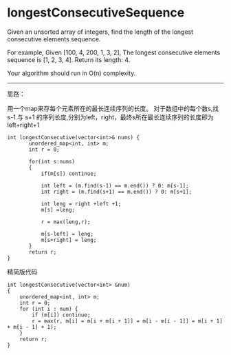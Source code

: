
# longestConsecutiveSequence

Given an unsorted array of integers, find the length of the longest consecutive elements sequence.

For example,
Given [100, 4, 200, 1, 3, 2],
The longest consecutive elements sequence is [1, 2, 3, 4]. Return its length: 4.

Your algorithm should run in O(n) complexity.


---
思路：

用一个map来存每个元素所在的最长连续序列的长度。
对于数组中的每个数s,找 s-1 与 s+1 的序列长度,分别为left，right，最终s所在最长连续序列的长度即为left+right+1


 ```
 int longestConsecutive(vector<int>& nums) {
        unordered_map<int, int> m;
        int r = 0;
        
        for(int s:nums)
        {
            if(m[s]) continue;
            
            int left = (m.find(s-1) == m.end()) ? 0: m[s-1];
            int right = (m.find(s+1) == m.end()) ? 0: m[s+1];
            
            int leng = right +left +1;
            m[s] =leng;
            
            r = max(leng,r);
            
            m[s-left] = leng;
            m[s+right] = leng;
        }
        return r;
}
```

精简版代码

```
int longestConsecutive(vector<int> &num)
{
    unordered_map<int, int> m;
    int r = 0;
    for (int i : num) {
        if (m[i]) continue;
        r = max(r, m[i] = m[i + m[i + 1]] = m[i - m[i - 1]] = m[i + 1] + m[i - 1] + 1);
    }
    return r;
}
```